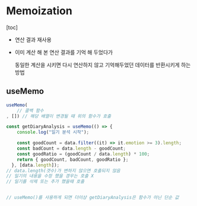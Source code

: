 # Memoization

[toc]

- 연산 결과 재사용

- 이미 계산 해 본 연산 결과를 기억 해 두었다가 

  동일한 계산을 시키면 다시 연산하지 않고 기억해두었던 데이터를 반환시키게 하는 방법

## useMemo

```jsx
useMemo(
    // 콜백 함수
, []) // 해당 배열이 변경될 때 위의 함수가 호출

const getDiaryAnalysis = useMemo(() => {
    console.log("일기 분석 시작");

    const goodCount = data.filter((it) => it.emotion >= 3).length;
    const badCount = data.length - goodCount;
    const goodRatio = (goodCount / data.length) * 100;
    return { goodCount, badCount, goodRatio };
  }, [data.length]);
// data.length(갯수)가 변하지 않으면 호출되지 않음
// 일기의 내용을 수정 했을 경우는 호출 X
// 일기를 삭제 또는 추가 했을때 호출


// useMemo()를 사용하게 되면 더이상 getDiaryAnalysis은 함수가 아닌 단순 값

```

